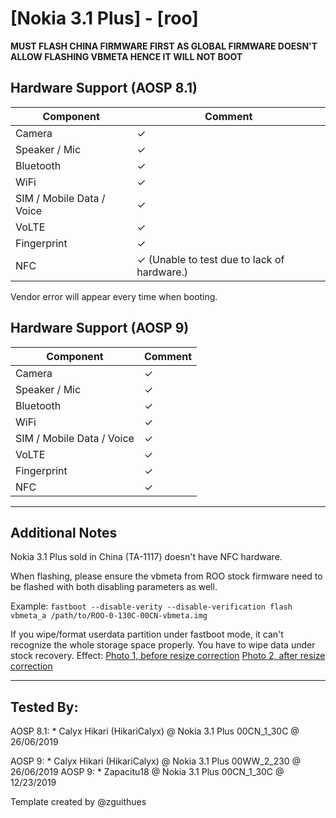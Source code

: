 # [Nokia 3.1 Plus] - [roo]
**MUST FLASH CHINA FIRMWARE FIRST AS GLOBAL FIRMWARE DOESN'T ALLOW FLASHING VBMETA HENCE IT WILL NOT BOOT**
## Hardware Support (AOSP 8.1)
| Component                 |      Comment                                              |
|---------------------------|-----------------------------------------------------------|
| Camera                    | ✓                                                         |
| Speaker / Mic             | ✓                                                         |
| Bluetooth                 | ✓                                                         |
| WiFi                      | ✓                                                         |
| SIM / Mobile Data / Voice | ✓                                                         |
| VoLTE                     | ✓                                                         |
| Fingerprint               | ✓                                                         |
| NFC                       | ✓ (Unable to test due to lack of hardware.)               |

Vendor error will appear every time when booting.

## Hardware Support (AOSP 9)
| Component                 |      Comment                                              |
|---------------------------|-----------------------------------------------------------|
| Camera                    | ✓                                                         |
| Speaker / Mic             | ✓                                                         |
| Bluetooth                 | ✓                                                         |
| WiFi                      | ✓                                                         |
| SIM / Mobile Data / Voice | ✓                                                         |
| VoLTE                     | ✓                                                         |
| Fingerprint               | ✓                                                         |
| NFC                       | ✓                                                         |

***
## Additional Notes

Nokia 3.1 Plus sold in China (TA-1117) doesn't have NFC hardware.

When flashing, please ensure the vbmeta from ROO stock firmware need to be flashed with both disabling parameters as well.

Example:
`fastboot --disable-verity --disable-verification flash vbmeta_a /path/to/ROO-0-130C-00CN-vbmeta.img`

If you wipe/format userdata partition under fastboot mode, it can't recognize the whole storage space properly. You have to wipe data under stock recovery.
Effect:
[Photo 1, before resize correction](https://t.me/phhtreble/214538)
[Photo 2, after resize correction](https://t.me/phhtreble/214542)

***


## Tested By:
AOSP 8.1: * Calyx Hikari (HikariCalyx) @ Nokia 3.1 Plus 00CN_1_30C @ 26/06/2019

AOSP 9: * Calyx Hikari (HikariCalyx) @ Nokia 3.1 Plus 00WW_2_230 @ 26/06/2019
AOSP 9: * Zapacitu18  @ Nokia 3.1 Plus 00CN_1_30C @ 12/23/2019

Template created by @zguithues